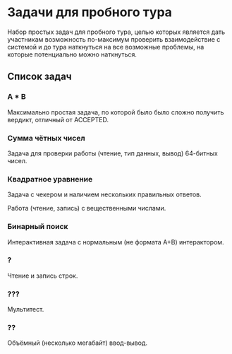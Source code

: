 # Задачи для пробного тура

Набор простых задач для пробного тура, целью которых является дать участникам возможность по-максимум проверить взаимодействие с системой и до тура наткнуться на все возможные проблемы, на которые потенциально можно наткнуться.

## Список задач

### A * B

Максимально простая задача, по которой было было сложно получить вердикт, отличный от ACCEPTED.

### Сумма чётных чисел

Задача для проверки работы (чтение, тип данных, вывод) 64-битных чисел.

### Квадратное уравнение

Задача с чекером и наличием нескольких правильных ответов.

Работа (чтение, запись) с вещественными числами.

### Бинарный поиск

Интерактивная задача с нормальным (не формата А+В) интерактором.

### ?

Чтение и запись строк.

### ???

Мультитест.

### ??

Объёмный (несколько мегабайт) ввод-вывод.

